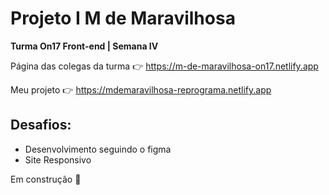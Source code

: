 # Projeto I M de Maravilhosa
**Turma On17 Front-end | Semana IV**

Página das colegas da turma :point_right: https://m-de-maravilhosa-on17.netlify.app

Meu projeto :point_right: https://mdemaravilhosa-reprograma.netlify.app


## Desafios:
* Desenvolvimento seguindo o figma
* Site Responsivo

Em construção :construction:

